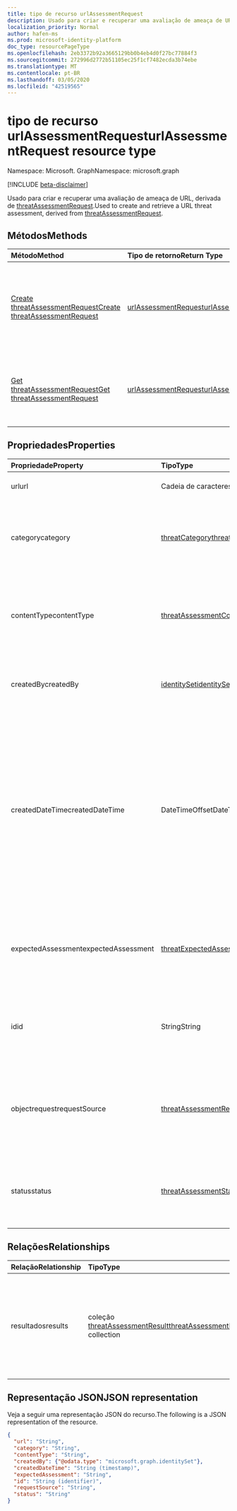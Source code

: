 ```yaml
---
title: tipo de recurso urlAssessmentRequest
description: Usado para criar e recuperar uma avaliação de ameaça de URL.
localization_priority: Normal
author: hafen-ms
ms.prod: microsoft-identity-platform
doc_type: resourcePageType
ms.openlocfilehash: 2eb3372b92a3665129bb0b4eb4d0f27bc77884f3
ms.sourcegitcommit: 272996d2772b51105ec25f1cf7482ecda3b74ebe
ms.translationtype: MT
ms.contentlocale: pt-BR
ms.lasthandoff: 03/05/2020
ms.locfileid: "42519565"
---
```

# <a name="urlassessmentrequest-resource-type"></a><span data-ttu-id="eb7ef-103">tipo de recurso urlAssessmentRequest</span><span class="sxs-lookup"><span data-stu-id="eb7ef-103">urlAssessmentRequest resource type</span></span>

<span data-ttu-id="eb7ef-104">Namespace: Microsoft. Graph</span><span class="sxs-lookup"><span data-stu-id="eb7ef-104">Namespace: microsoft.graph</span></span>

[!INCLUDE [beta-disclaimer](../../includes/beta-disclaimer.md)]

<span data-ttu-id="eb7ef-105">Usado para criar e recuperar uma avaliação de ameaça de URL, derivada de [threatAssessmentRequest](threatAssessmentRequest.md).</span><span class="sxs-lookup"><span data-stu-id="eb7ef-105">Used to create and retrieve a URL threat assessment, derived from [threatAssessmentRequest](threatAssessmentRequest.md).</span></span>

## <a name="methods"></a><span data-ttu-id="eb7ef-106">Métodos</span><span class="sxs-lookup"><span data-stu-id="eb7ef-106">Methods</span></span>

| <span data-ttu-id="eb7ef-107">Método</span><span class="sxs-lookup"><span data-stu-id="eb7ef-107">Method</span></span>       | <span data-ttu-id="eb7ef-108">Tipo de retorno</span><span class="sxs-lookup"><span data-stu-id="eb7ef-108">Return Type</span></span> | <span data-ttu-id="eb7ef-109">Descrição</span><span class="sxs-lookup"><span data-stu-id="eb7ef-109">Description</span></span> |
|:-------------|:------------|:------------|
| [<span data-ttu-id="eb7ef-110">Create threatAssessmentRequest</span><span class="sxs-lookup"><span data-stu-id="eb7ef-110">Create threatAssessmentRequest</span></span>](../api/informationprotection-post-threatassessmentrequests.md) | [<span data-ttu-id="eb7ef-111">urlAssessmentRequest</span><span class="sxs-lookup"><span data-stu-id="eb7ef-111">urlAssessmentRequest</span></span>](urlAssessmentRequest.md) | <span data-ttu-id="eb7ef-112">Crie uma nova solicitação de avaliação de URL postando um objeto **urlAssessmentRequest** .</span><span class="sxs-lookup"><span data-stu-id="eb7ef-112">Create a new URL assessment request by posting an **urlAssessmentRequest** object.</span></span> |
| [<span data-ttu-id="eb7ef-113">Get threatAssessmentRequest</span><span class="sxs-lookup"><span data-stu-id="eb7ef-113">Get threatAssessmentRequest</span></span>](../api/threatassessmentrequest-get.md) | [<span data-ttu-id="eb7ef-114">urlAssessmentRequest</span><span class="sxs-lookup"><span data-stu-id="eb7ef-114">urlAssessmentRequest</span></span>](urlassessmentrequest.md) | <span data-ttu-id="eb7ef-115">Leia as propriedades e os relacionamentos de um objeto **urlAssessmentRequest** .</span><span class="sxs-lookup"><span data-stu-id="eb7ef-115">Read the properties and relationships of a **urlAssessmentRequest** object.</span></span> |

## <a name="properties"></a><span data-ttu-id="eb7ef-116">Propriedades</span><span class="sxs-lookup"><span data-stu-id="eb7ef-116">Properties</span></span>

| <span data-ttu-id="eb7ef-117">Propriedade</span><span class="sxs-lookup"><span data-stu-id="eb7ef-117">Property</span></span>     | <span data-ttu-id="eb7ef-118">Tipo</span><span class="sxs-lookup"><span data-stu-id="eb7ef-118">Type</span></span>        | <span data-ttu-id="eb7ef-119">Descrição</span><span class="sxs-lookup"><span data-stu-id="eb7ef-119">Description</span></span> |
|:-------------|:------------|:------------|
|<span data-ttu-id="eb7ef-120">url</span><span class="sxs-lookup"><span data-stu-id="eb7ef-120">url</span></span>|<span data-ttu-id="eb7ef-121">Cadeia de caracteres</span><span class="sxs-lookup"><span data-stu-id="eb7ef-121">String</span></span>|<span data-ttu-id="eb7ef-122">A cadeia de caracteres da URL.</span><span class="sxs-lookup"><span data-stu-id="eb7ef-122">The URL string.</span></span>|
|<span data-ttu-id="eb7ef-123">category</span><span class="sxs-lookup"><span data-stu-id="eb7ef-123">category</span></span>|[<span data-ttu-id="eb7ef-124">threatCategory</span><span class="sxs-lookup"><span data-stu-id="eb7ef-124">threatCategory</span></span>](enums.md#threatcategory-values)|<span data-ttu-id="eb7ef-125">A categoria da ameaça.</span><span class="sxs-lookup"><span data-stu-id="eb7ef-125">The threat category.</span></span> <span data-ttu-id="eb7ef-126">Os valores possíveis são: `spam`, `phishing`, `malware`.</span><span class="sxs-lookup"><span data-stu-id="eb7ef-126">Possible values are: `spam`, `phishing`, `malware`.</span></span>|
|<span data-ttu-id="eb7ef-127">contentType</span><span class="sxs-lookup"><span data-stu-id="eb7ef-127">contentType</span></span>|[<span data-ttu-id="eb7ef-128">threatAssessmentContentType</span><span class="sxs-lookup"><span data-stu-id="eb7ef-128">threatAssessmentContentType</span></span>](enums.md#threatassessmentcontenttype-values)|<span data-ttu-id="eb7ef-129">O tipo de conteúdo da avaliação de ameaça.</span><span class="sxs-lookup"><span data-stu-id="eb7ef-129">The content type of the threat assessment.</span></span> <span data-ttu-id="eb7ef-130">Os valores possíveis são: `mail`, `url`, `file`.</span><span class="sxs-lookup"><span data-stu-id="eb7ef-130">Possible values are: `mail`, `url`, `file`.</span></span>|
|<span data-ttu-id="eb7ef-131">createdBy</span><span class="sxs-lookup"><span data-stu-id="eb7ef-131">createdBy</span></span>|[<span data-ttu-id="eb7ef-132">identitySet</span><span class="sxs-lookup"><span data-stu-id="eb7ef-132">identitySet</span></span>](identityset.md)|<span data-ttu-id="eb7ef-133">O criador da solicitação de avaliação de ameaças.</span><span class="sxs-lookup"><span data-stu-id="eb7ef-133">The threat assessment request creator.</span></span>|
|<span data-ttu-id="eb7ef-134">createdDateTime</span><span class="sxs-lookup"><span data-stu-id="eb7ef-134">createdDateTime</span></span>|<span data-ttu-id="eb7ef-135">DateTimeOffset</span><span class="sxs-lookup"><span data-stu-id="eb7ef-135">DateTimeOffset</span></span>|<span data-ttu-id="eb7ef-136">O tipo Timestamp representa informações de data e hora usando o formato ISO 8601 e está sempre no horário UTC.</span><span class="sxs-lookup"><span data-stu-id="eb7ef-136">The Timestamp type represents date and time information using ISO 8601 format and is always in UTC time.</span></span> <span data-ttu-id="eb7ef-137">Por exemplo, meia-noite em UTC no dia 1º de janeiro de 2014 teria esta aparência: `'2014-01-01T00:00:00Z'`.</span><span class="sxs-lookup"><span data-stu-id="eb7ef-137">For example, midnight UTC on Jan 1, 2014 would look like this: `'2014-01-01T00:00:00Z'`.</span></span>|
|<span data-ttu-id="eb7ef-138">expectedAssessment</span><span class="sxs-lookup"><span data-stu-id="eb7ef-138">expectedAssessment</span></span>|[<span data-ttu-id="eb7ef-139">threatExpectedAssessment</span><span class="sxs-lookup"><span data-stu-id="eb7ef-139">threatExpectedAssessment</span></span>](enums.md#threatexpectedassessment-values)|<span data-ttu-id="eb7ef-140">A avaliação esperada do ubmitter.</span><span class="sxs-lookup"><span data-stu-id="eb7ef-140">The expected assessment from the ubmitter.</span></span> <span data-ttu-id="eb7ef-141">Os valores possíveis são: `block` e `unblock`.</span><span class="sxs-lookup"><span data-stu-id="eb7ef-141">Possible values are: `block`, `unblock`.</span></span>|
|<span data-ttu-id="eb7ef-142">id</span><span class="sxs-lookup"><span data-stu-id="eb7ef-142">id</span></span>|<span data-ttu-id="eb7ef-143">String</span><span class="sxs-lookup"><span data-stu-id="eb7ef-143">String</span></span>|<span data-ttu-id="eb7ef-144">A ID da solicitação de avaliação da ameaça é um identificador global exclusivo (GUID).</span><span class="sxs-lookup"><span data-stu-id="eb7ef-144">The threat assessment request ID is a globally unique identifier (GUID).</span></span>|
|<span data-ttu-id="eb7ef-145">objectrequest</span><span class="sxs-lookup"><span data-stu-id="eb7ef-145">requestSource</span></span>|[<span data-ttu-id="eb7ef-146">threatAssessmentRequestSource</span><span class="sxs-lookup"><span data-stu-id="eb7ef-146">threatAssessmentRequestSource</span></span>](enums.md#threatassessmentrequestsource-values)|<span data-ttu-id="eb7ef-147">A origem da solicitação de avaliação da ameaça.</span><span class="sxs-lookup"><span data-stu-id="eb7ef-147">The source of the threat assessment request.</span></span> <span data-ttu-id="eb7ef-148">Os valores possíveis são: `user` e `administrator`.</span><span class="sxs-lookup"><span data-stu-id="eb7ef-148">Possible values are: `user`, `administrator`.</span></span>|
|<span data-ttu-id="eb7ef-149">status</span><span class="sxs-lookup"><span data-stu-id="eb7ef-149">status</span></span>|[<span data-ttu-id="eb7ef-150">threatAssessmentStatus</span><span class="sxs-lookup"><span data-stu-id="eb7ef-150">threatAssessmentStatus</span></span>](enums.md#threatassessmentstatus-values)|<span data-ttu-id="eb7ef-151">O status do processo de avaliação.</span><span class="sxs-lookup"><span data-stu-id="eb7ef-151">The assessment process status.</span></span> <span data-ttu-id="eb7ef-152">Os valores possíveis são: `pending`, `completed`.</span><span class="sxs-lookup"><span data-stu-id="eb7ef-152">Possible values are: `pending`, `completed`.</span></span>|

## <a name="relationships"></a><span data-ttu-id="eb7ef-153">Relações</span><span class="sxs-lookup"><span data-stu-id="eb7ef-153">Relationships</span></span>

| <span data-ttu-id="eb7ef-154">Relação</span><span class="sxs-lookup"><span data-stu-id="eb7ef-154">Relationship</span></span> | <span data-ttu-id="eb7ef-155">Tipo</span><span class="sxs-lookup"><span data-stu-id="eb7ef-155">Type</span></span>        | <span data-ttu-id="eb7ef-156">Descrição</span><span class="sxs-lookup"><span data-stu-id="eb7ef-156">Description</span></span> |
|:-------------|:------------|:------------|
|<span data-ttu-id="eb7ef-157">resultados</span><span class="sxs-lookup"><span data-stu-id="eb7ef-157">results</span></span>|<span data-ttu-id="eb7ef-158">coleção [threatAssessmentResult](threatassessmentresult.md)</span><span class="sxs-lookup"><span data-stu-id="eb7ef-158">[threatAssessmentResult](threatassessmentresult.md) collection</span></span>|<span data-ttu-id="eb7ef-159">Uma coleção de resultados de avaliação de ameaças.</span><span class="sxs-lookup"><span data-stu-id="eb7ef-159">A collection of threat assessment results.</span></span> <span data-ttu-id="eb7ef-160">Somente leitura.</span><span class="sxs-lookup"><span data-stu-id="eb7ef-160">Read-only.</span></span> <span data-ttu-id="eb7ef-161">Por padrão, um `GET /threatAssessmentRequests/{id}` não retorna essa propriedade, a menos que `$expand` você a aplique.</span><span class="sxs-lookup"><span data-stu-id="eb7ef-161">By default, a `GET /threatAssessmentRequests/{id}` does not return this property unless you apply `$expand` on it.</span></span>|

## <a name="json-representation"></a><span data-ttu-id="eb7ef-162">Representação JSON</span><span class="sxs-lookup"><span data-stu-id="eb7ef-162">JSON representation</span></span>

<span data-ttu-id="eb7ef-163">Veja a seguir uma representação JSON do recurso.</span><span class="sxs-lookup"><span data-stu-id="eb7ef-163">The following is a JSON representation of the resource.</span></span>

<!-- {
  "blockType": "resource",
  "optionalProperties": [

  ],
  "@odata.type": "microsoft.graph.urlAssessmentRequest",
  "baseType": "",
  "keyProperty": "id"
}-->

```json
{
  "url": "String",
  "category": "String",
  "contentType": "String",
  "createdBy": {"@odata.type": "microsoft.graph.identitySet"},
  "createdDateTime": "String (timestamp)",
  "expectedAssessment": "String",
  "id": "String (identifier)",
  "requestSource": "String",
  "status": "String"
}
```

<!-- uuid: 16cd6b66-4b1a-43a1-adaf-3a886856ed98
2019-02-04 14:57:30 UTC -->
<!-- {
  "type": "#page.annotation",
  "description": "urlAssessmentRequest resource",
  "keywords": "",
  "section": "documentation",
  "tocPath": ""
}-->
